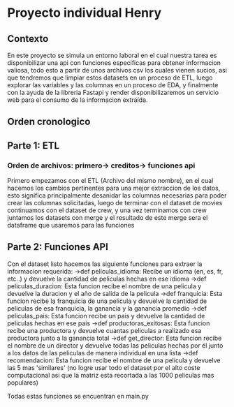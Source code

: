 # Proyecto individual Henry
## Contexto
  En este proyecto se simula un entorno laboral en el cual nuestra tarea es disponibilizar una api con funciones especificas para obtener informacion valiosa, todo esto a partir de unos archivos csv los cuales vienen sucios, asi que tendremos que limpiar estos datasets en un proceso de ETL, luego explorar las variables y las columnas en un proceso de EDA, y finalmente con la ayuda de la libreria Fastapi y render disponibilizaremos un servicio web para el consumo de la informacion extraída.

## Orden cronologico
## Parte 1: ETL
### Orden de archivos: primero-> creditos-> funciones api
  Primero empezamos con el ETL (Archivo del mismo nombre), en el cual hacemos los cambios pertinentes para una mejor extraccion de los datos, esto significa principalmente desanidar las columnas necesarias para poder crear las columnas solicitadas, luego de terminar con el dataset de movies continuamos con el dataset de crew, y una vez terminamos con crew juntamos los datasets con merge y el resultado de este merge sera el dataframe que usaremos para las funciones

## Parte 2: Funciones API
  Con el dataset listo hacemos las siguiente funciones para extraer la informacion requerida:
->def peliculas_idioma: Recibe un idioma (en, es, fr, etc..) y devuelve la cantidad de peliculas hechas en ese idioma
->def peliculas_duracion: Esta funcion recibe el nombre de una pelicula y devuelve la duracion y el año de salida de la pelicula
->def franquicia: Esta funcion recibe la franquicia de una pelicula  y devuelve la cantidad de peliculas de esa franquicia, la ganancia y la ganancia promedio
->def peliculas_pais: Esta funcion recibe un pais y devuelve la cantidad de peliculas hechas en ese pais
->def productoras_exitosas: Esta funcion recibe una productora y devuelve cuantas peliculas a realizado esa productora junto a la ganancia total
->def get_director: Esta funcion recibe el nombre de un director y devuelve todas las peliculas hechas por él junto a los datos de las peliculas de manera individual en una lista
->def recomendacion: Esta funcion recibe el nombre de una pelicula y devuelve las 5 mas 'similares' (no logre usar todo el dataset por el alto coste computacional asi que la matriz esta recortada a las 1000 peliculas mas populares)

Todas estas funciones se encuentran en main.py
